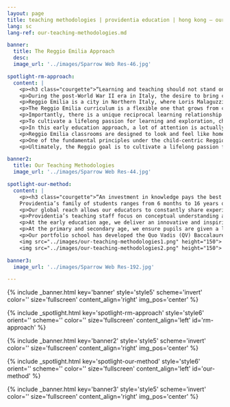```yaml
---
layout: page
title: teaching methodologies | providentia education | hong kong — our heritage, their future | providentia education | hong kong
lang: sc
lang-ref: our-teaching-methodologies.md

banner:
  title: The Reggio Emilia Approach
  desc:
  image_url: '../images/Sparrow Web Res-46.jpg'

spotlight-rm-approach:
  content: |
    <p><h3 class="courgette">“Learning and teaching should not stand on opposite banks and just watch the river flow by; instead, they should embark together on a journey down the water. Through an active, reciprocal exchange, teaching can strengthen learning how to learn.”</h3><span class="motto">— loris malaguzzi</span></p>
    <p>During the post-World War II era in Italy, the desire to bring change while rebuilding a Nation, came along with great economic and social development, including in education.</p>
    <p>Reggio Emilia is a city in Northern Italy, where Loris Malaguzzi, a teacher, worked on a new educational philosophy focused on preschool and primary education. He believed that children were competent, curious and confident individuals, and able to thrive in a self-guided learning environment.</p>
    <p>The Reggio Emilia curriculum is a flexible one that grows from children’s thoughts, ideas and curiosities. It sees expressive arts playing a central role in learning.</p> 
    <p>Importantly, there is a unique reciprocal learning relationship between teacher and child. There is also a very strong emphasis on the child’s social development. The children are taught to understand they are part of a community. They learn how to cultivate their relationships with other children, their family, and teachers.</p>
    <p>To cultivate a lifelong passion for learning and exploration, children are encouraged to be researchers. Many of the projects taken on by the children will be based on their own interests and curiosities, and they can actively participate, explore and question things. Through interactions with peers, educators, parents and the environment, every child grows into an independent and imaginative doer, thinker and learner.</p>
    <p>In this early education approach, a lot of attention is actually given to detailed observation and documentation of learning. But the learning process takes firm priority over the final product.</p>
    <p>Reggio Emilia classrooms are designed to look and feel like home. There are no set lesson plans and the schools emphasise the importance of parents taking an active role in their child’s education.</p>
    <p>One of the fundamental principles under the child-centric Reggio approach is also an emphasis of the environment as the ‘Third Teacher’. Here, the environment is seen as a living space where children are able to explore their learning through social interactions and experimentation.</p>
    <p>Ultimately, the Reggio goal is to cultivate a lifelong passion for learning and exploration.</p>

banner2:
  title: Our Teaching Methodologies
  image_url: '../images/Sparrow Web Res-44.jpg'

spotlight-our-method:
  content: |
    <p><h3 class="courgette">“An investment in knowledge pays the best interest.”</h3><span class="motto">— benjamin franklin</span></p>
    Providentia’s family of students ranges from 6 months to 16 years old. In order to cater to such a diverse and large group of students, our educators employ the most proven systems for teaching, including the Reggio Emilia approach for our younger students in Australia.
    <p>Our global reach allows our educators to constantly share experiences and approaches on how to deal with issues.</p>
    <p>Providentia’s teaching staff focus on conceptual understanding and ensure pupils take pride in the quality of their work.</p>
    <p>At the early education age, we deliver an innovative and inspiring early childhood education based on the Reggio Emilia approach, a pedagogy that is focused on student-centered and constructivist development that utilises self-directed, experiential learning in relationship-drive environments.</p>
    <p>At the primary and secondary age, we ensure pupils are given a level playing field to excel in all areas of life, whether it be academic or extra-curricular.</p>
    <p>Our portfolio school has developed the Quo Vadis (QV) Baccalaureate that represents a broad curriculum focused on 7 areas of learning: Languages, Sciences (including computer science), Humanities, Creative and Performing Arts, Sports and QV Qualities.</p>
    <img src="../images/our-teaching-methodologies1.png" height="150">
    <img src="../images/our-teaching-methodologies2.png" height="150">

banner3:
  image_url: '../images/Sparrow Web Res-192.jpg'

---
```

<!-- Welcome Banner -->
{% include _banner.html key='banner' style='style5' scheme='invert' color='' size='fullscreen' content_align='right' img_pos='center' %}

<!-- The Reggio Emilia Approach -->
{% include _spotlight.html key='spotlight-rm-approach' style='style6' orient='' scheme='' color='' size='fullscreen' content_align='left' id='rm-approach' %}

<!-- Banner2 -->
{% include _banner.html key='banner2' style='style5' scheme='invert' color='' size='fullscreen' content_align='right' img_pos='center' %}

<!-- Our teaching methodologies -->
{% include _spotlight.html key='spotlight-our-method' style='style6' orient='' scheme='' color='' size='fullscreen' content_align='left' id='our-method' %}

<!-- Banner3 -->
{% include _banner.html key='banner3' style='style5' scheme='invert' color='' size='fullscreen' content_align='right' img_pos='center' %}

  